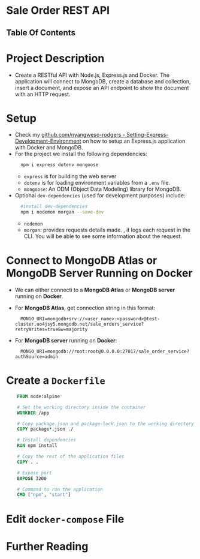 # Sale Order REST API

## Table Of Contents

# Project Description

- Create a RESTful API with Node.js, Express.js and Docker. The application will connect to MongoDB, create a database and collection, insert a document, and expose an API endpoint to show the document with an HTTP request.

# Setup

- Check my [github.com/nyangweso-rodgers - Setting-Express-Development-Environment](https://github.com/nyangweso-rodgers/Programming-with-JavaScript/blob/main/03-JavaScript-Frameworks/02-Express.js/01-Setting-Express-Development-Environment/Readme.md) on how to setup an Express.js application with Docker and MongoDB.
- For the project we install the following dependencies:
  ```sh
    npm i express dotenv mongoose
  ```
  - `express` is for building the web server
  - `dotenv` is for loading environment variables from a `.env` file.
  - `mongoose`: An ODM (Object Data Modeling) library for MongoDB.
- Optional `dev-dependencies` (used for development purposes) include:
  ```sh
    #install dev-dependencies
    npm i nodemon morgan --save-dev
  ```
  - `nodemon`
  - `morgan`: provides requests details made. , it logs each request in the CLI. You will be able to see some information about the request.

# Connect to MongoDB Atlas or MongoDB Server Running on Docker

- We can either connecti to a **MongoDB Atlas** or **MongoDB server** running on **Docker**.
- For **MongoDB Atlas**, get connection string in this format:

  ```env
    MONGO_URI=mongodb+srv://<user_name>:<password>@test-cluster.uo4jsy5.mongodb.net/sale_orders_service?retryWrites=true&w=majority
  ```

- For **MongoDB server** running on **Docker**:
  ```env
    MONGO_URI=mongodb://root:root@0.0.0.0:27017/sale_order_service?authSource=admin
  ```

# Create a `Dockerfile`

```Dockerfile
    FROM node:alpine

    # Set the working directory inside the container
    WORKDIR /app

    # Copy package.json and package-lock.json to the working directory
    COPY package*.json ./

    # Install dependencies
    RUN npm install

    # Copy the rest of the application files
    COPY . .

    # Expose port
    EXPOSE 3200

    # Command to run the application
    CMD ["npm", "start"]
```

# Edit `docker-compose` File

# Further Reading
